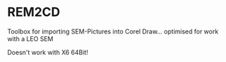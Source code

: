 REM2CD
======

Toolbox for importing SEM-Pictures into Corel Draw... optimised for work with a LEO SEM


Doesn't work with X6 64Bit!
